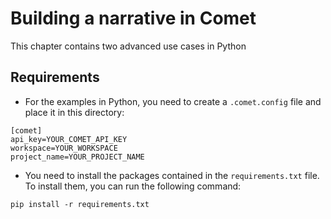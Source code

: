 # Building a narrative in Comet

This chapter contains two advanced use cases in Python

## Requirements
* For the examples in Python, you need to create a `.comet.config` file and place it in this directory:
```
[comet]
api_key=YOUR_COMET_API_KEY
workspace=YOUR_WORKSPACE
project_name=YOUR_PROJECT_NAME
```
* You need to install the packages contained in the `requirements.txt` file. To install them, you can run the following command:

```
pip install -r requirements.txt
```
